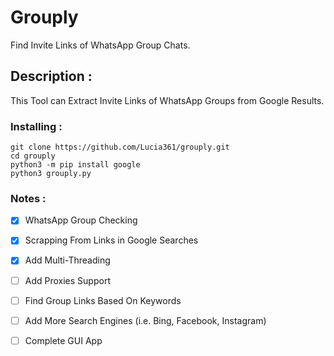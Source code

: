 # Grouply
Find Invite Links of WhatsApp Group Chats.

## Description :
This Tool can Extract Invite Links of WhatsApp Groups from Google Results.

### Installing :

```
git clone https://github.com/Lucia361/grouply.git
cd grouply
python3 -m pip install google
python3 grouply.py
```
### Notes :
 - [x] WhatsApp Group Checking  <br>
 - [x] Scrapping From Links in Google Searches <br>
 - [x] Add Multi-Threading <br>
 - [ ] Add Proxies Support<br>
 - [ ] Find Group Links Based On Keywords <br>
 - [ ] Add More Search Engines (i.e. Bing, Facebook, Instagram) <br>
 - [ ] Complete GUI App <br>


